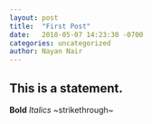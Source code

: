```yaml
---
layout: post
title:  "First Post"
date:   2018-05-07 14:23:30 -0700
categories: uncategorized
author: Nayan Nair
---
```


## This is a statement. 
**Bold**
*Italics*
~strikethrough~
